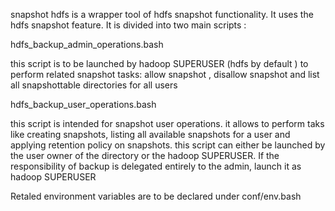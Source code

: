 snapshot hdfs is a wrapper tool of hdfs snapshot functionality.
It uses the hdfs snapshot feature.
It is divided into two main scripts :

hdfs_backup_admin_operations.bash

this script is to be launched by hadoop SUPERUSER (hdfs by default ) to perform
related snapshot tasks: allow snapshot , disallow snapshot and  list
all snapshottable directories for all users

hdfs_backup_user_operations.bash

this script is intended for snapshot user operations. it allows to perform
taks like  creating snapshots, listing all available snapshots for a user
and applying retention policy on snapshots.
this script can either be launched by the user owner of the directory
or the hadoop SUPERUSER. If the responsibility of backup is delegated entirely
to the admin, launch it as hadoop SUPERUSER



Retaled environment variables are to be declared under conf/env.bash
